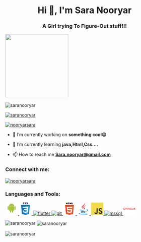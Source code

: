 <h1 align="center">Hi 👋, I'm Sara Nooryar</h1>
<h3 align="center">A Girl trying To Figure-Out stuff!!!</h3>


<img src="https://github.com/SaraNooryar/sara/blob/main/girl%20coding.gif" width="200" height="200" />
<p align="left"> <img src="https://github.com/SaraNooryar/saranooryar/upload/main" alt="saranooryar" /> </p>

<p align="left"> <a href="https://github.com/ryo-ma/github-profile-trophy"><img src="https://github-profile-trophy.vercel.app/?username=saranooryar" alt="saranooryar" /></a> </p>

<p align="left"> <a href="https://twitter.com/nooryarsara" target="blank"><img src="https://img.shields.io/twitter/follow/nooryarsara?logo=twitter&style=for-the-badge" alt="nooryarsara" /></a> </p>

- 🔭 I’m currently working on **something cool😉**

- 🌱 I’m currently learning **java,Html,Css....**

- 📫 How to reach me **Sara.nooryar@gmail.com**

<h3 align="left">Connect with me:</h3>
<p align="left">
<a href="https://twitter.com/nooryarsara" target="blank"><img align="center" src="https://raw.githubusercontent.com/rahuldkjain/github-profile-readme-generator/master/src/images/icons/Social/twitter.svg" alt="nooryarsara" height="30" width="40" /></a>
</p>

<h3 align="left">Languages and Tools:</h3>
<p align="left"> <a href="https://developer.android.com" target="_blank" rel="noreferrer"> <img src="https://raw.githubusercontent.com/devicons/devicon/master/icons/android/android-original-wordmark.svg" alt="android" width="40" height="40"/> </a> <a href="https://www.w3schools.com/css/" target="_blank" rel="noreferrer"> <img src="https://raw.githubusercontent.com/devicons/devicon/master/icons/css3/css3-original-wordmark.svg" alt="css3" width="40" height="40"/> </a> <a href="https://flutter.dev" target="_blank" rel="noreferrer"> <img src="https://www.vectorlogo.zone/logos/flutterio/flutterio-icon.svg" alt="flutter" width="40" height="40"/> </a> <a href="https://git-scm.com/" target="_blank" rel="noreferrer"> <img src="https://www.vectorlogo.zone/logos/git-scm/git-scm-icon.svg" alt="git" width="40" height="40"/> </a> <a href="https://www.w3.org/html/" target="_blank" rel="noreferrer"> <img src="https://raw.githubusercontent.com/devicons/devicon/master/icons/html5/html5-original-wordmark.svg" alt="html5" width="40" height="40"/> </a> <a href="https://www.java.com" target="_blank" rel="noreferrer"> <img src="https://raw.githubusercontent.com/devicons/devicon/master/icons/java/java-original.svg" alt="java" width="40" height="40"/> </a> <a href="https://developer.mozilla.org/en-US/docs/Web/JavaScript" target="_blank" rel="noreferrer"> <img src="https://raw.githubusercontent.com/devicons/devicon/master/icons/javascript/javascript-original.svg" alt="javascript" width="40" height="40"/> </a> <a href="https://www.microsoft.com/en-us/sql-server" target="_blank" rel="noreferrer"> <img src="https://www.svgrepo.com/show/303229/microsoft-sql-server-logo.svg" alt="mssql" width="40" height="40"/> </a> <a href="https://www.oracle.com/" target="_blank" rel="noreferrer"> <img src="https://raw.githubusercontent.com/devicons/devicon/master/icons/oracle/oracle-original.svg" alt="oracle" width="40" height="40"/> </a> </p>

<p><img align="left" src="https://github-readme-stats.vercel.app/api/top-langs?username=saranooryar&show_icons=true&locale=en&layout=compact" alt="saranooryar" /></p>

<p>&nbsp;<img align="center" src="https://github-readme-stats.vercel.app/api?username=saranooryar&show_icons=true&locale=en" alt="saranooryar" /></p>

<p><img align="center" src="https://github-readme-streak-stats.herokuapp.com/?user=saranooryar&" alt="saranooryar" /></p>

